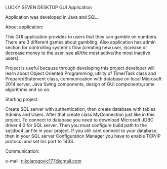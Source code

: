 LUCKY SEVEN DESKTOP GUI Application

Application was developed in Java and SQL.

About application:

This GUI application provides to users that they can gamble on numbers. There are 
3 different games about gambling. Also application has admin section for controlling
system's flow (creating new user, increase or decrease money to the user, see 
all/the most active/the most inactive users).

Project is useful because through developing this project developer will learn about 
Object Oriented Programming, utility of TimerTask class and PreparedStatement class,
communication with database on local Microsoft 2014 server, Java Swing components,
design of GUI components,some algorithms and so on.

Starting project:

Create SQL server with authentication, then create database with tables Admins
and Users. After that create class MyConnection just like in this project. To 
connect to database you need to download Microsoft JDBC driver 4.0 for SQL server. 
Then you must configure build path to the sqljdbc4 jar file in your project. If
you still cant connect to your database, then in your SQL server Configuration
Manager you have to enable TCP/IP protocol and set his port to 1433.

Communication:

e-mail: nikolarogovic177@gmail.com


